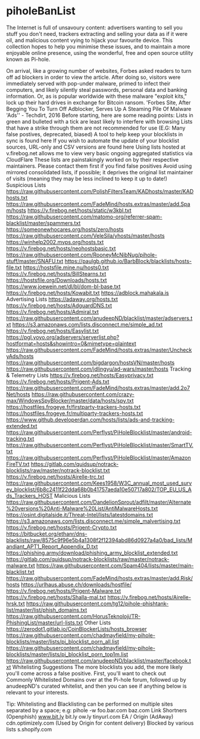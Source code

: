 # piholeBanList

The Internet is full of unsavoury content: advertisers wanting to sell you stuff you don't need, trackers extracting and selling your data as if it were oil, and malicious content vying to hijack your favourite device. This collection hopes to help you minimise these issues, and to maintain a more enjoyable online presence, using the wonderful, free and open source utility known as Pi-hole.

On arrival, like a growing number of websites, Forbes asked readers to turn off ad blockers in order to view the article. After doing so, visitors were immediately served with pop-under malware, primed to infect their computers, and likely silently steal passwords, personal data and banking information. Or, as is popular worldwide with these malware "exploit kits," lock up their hard drives in exchange for Bitcoin ransom.
'Forbes Site, After Begging You To Turn Off Adblocker, Serves Up A Steaming Pile Of Malware 'Ads'' - Techdirt, 2016
Before starting, here are some reading points:
Lists in green and bulleted with a tick are least likely to interfere with browsing
Lists that have a strike through them are not recommended for use (E.G: Many false postives, deprecated, biased)
A tool to help keep your blocklists in sync is found here
If you wish to automate the update of your blocklist sources, URL-only and CSV versions are found here
Using lists hosted at v.firebog.net allows me to view very basic ongoing aggregated statistics via CloudFlare
These lists are painstakingly worked on by their respective maintainers. Please contact them first if you find false positives
Avoid using mirrored consolidated lists, if possible; it deprives the original list maintainer of visits (meaning they may be less inclined to keep it up to date!)
Suspicious Lists
https://raw.githubusercontent.com/PolishFiltersTeam/KADhosts/master/KADhosts.txt
https://raw.githubusercontent.com/FadeMind/hosts.extras/master/add.Spam/hosts
https://v.firebog.net/hosts/static/w3kbl.txt
https://raw.githubusercontent.com/matomo-org/referrer-spam-blacklist/master/spammers.txt
https://someonewhocares.org/hosts/zero/hosts
https://raw.githubusercontent.com/VeleSila/yhosts/master/hosts
https://winhelp2002.mvps.org/hosts.txt
https://v.firebog.net/hosts/neohostsbasic.txt
https://raw.githubusercontent.com/RooneyMcNibNug/pihole-stuff/master/SNAFU.txt
https://paulgb.github.io/BarbBlock/blacklists/hosts-file.txt
https://hostsfile.mine.nu/hosts0.txt
https://v.firebog.net/hosts/BillStearns.txt
https://hostsfile.org/Downloads/hosts.txt
https://www.joewein.net/dl/bl/dom-bl-base.txt
https://v.firebog.net/hosts/Kowabit.txt
https://adblock.mahakala.is
Advertising Lists
https://adaway.org/hosts.txt
https://v.firebog.net/hosts/AdguardDNS.txt
https://v.firebog.net/hosts/Admiral.txt
https://raw.githubusercontent.com/anudeepND/blacklist/master/adservers.txt
https://s3.amazonaws.com/lists.disconnect.me/simple_ad.txt
https://v.firebog.net/hosts/Easylist.txt
https://pgl.yoyo.org/adservers/serverlist.php?hostformat=hosts&showintro=0&mimetype=plaintext
https://raw.githubusercontent.com/FadeMind/hosts.extras/master/UncheckyAds/hosts
https://raw.githubusercontent.com/bigdargon/hostsVN/master/hosts
https://raw.githubusercontent.com/jdlingyu/ad-wars/master/hosts
Tracking & Telemetry Lists
https://v.firebog.net/hosts/Easyprivacy.txt
https://v.firebog.net/hosts/Prigent-Ads.txt
https://raw.githubusercontent.com/FadeMind/hosts.extras/master/add.2o7Net/hosts
https://raw.githubusercontent.com/crazy-max/WindowsSpyBlocker/master/data/hosts/spy.txt
https://hostfiles.frogeye.fr/firstparty-trackers-hosts.txt
https://hostfiles.frogeye.fr/multiparty-trackers-hosts.txt
https://www.github.developerdan.com/hosts/lists/ads-and-tracking-extended.txt
https://raw.githubusercontent.com/Perflyst/PiHoleBlocklist/master/android-tracking.txt
https://raw.githubusercontent.com/Perflyst/PiHoleBlocklist/master/SmartTV.txt
https://raw.githubusercontent.com/Perflyst/PiHoleBlocklist/master/AmazonFireTV.txt
https://gitlab.com/quidsup/notrack-blocklists/raw/master/notrack-blocklist.txt
https://v.firebog.net/hosts/Airelle-trc.txt
https://raw.githubusercontent.com/Kees1958/W3C_annual_most_used_survey_blocklist/6b8c2411f22dda68b0b41757aeda10e50717a802/TOP_EU_US_Ads_Trackers_HOST
Malicious Lists
https://raw.githubusercontent.com/DandelionSprout/adfilt/master/Alternate%20versions%20Anti-Malware%20List/AntiMalwareHosts.txt
https://osint.digitalside.it/Threat-Intel/lists/latestdomains.txt
https://s3.amazonaws.com/lists.disconnect.me/simple_malvertising.txt
https://v.firebog.net/hosts/Prigent-Crypto.txt
https://bitbucket.org/ethanr/dns-blacklists/raw/8575c9f96e5b4a1308f2f12394abd86d0927a4a0/bad_lists/Mandiant_APT1_Report_Appendix_D.txt
https://phishing.army/download/phishing_army_blocklist_extended.txt
https://gitlab.com/quidsup/notrack-blocklists/raw/master/notrack-malware.txt
https://raw.githubusercontent.com/Spam404/lists/master/main-blacklist.txt
https://raw.githubusercontent.com/FadeMind/hosts.extras/master/add.Risk/hosts
https://urlhaus.abuse.ch/downloads/hostfile/
https://v.firebog.net/hosts/Prigent-Malware.txt
https://v.firebog.net/hosts/Shalla-mal.txt
https://v.firebog.net/hosts/Airelle-hrsk.txt
https://raw.githubusercontent.com/tg12/pihole-phishtank-list/master/list/phish_domains.txt
https://raw.githubusercontent.com/HorusTeknoloji/TR-PhishingList/master/url-lists.txt
Other Lists
https://zerodot1.gitlab.io/CoinBlockerLists/hosts_browser
https://raw.githubusercontent.com/chadmayfield/my-pihole-blocklists/master/lists/pi_blocklist_porn_all.list
https://raw.githubusercontent.com/chadmayfield/my-pihole-blocklists/master/lists/pi_blocklist_porn_top1m.list
https://raw.githubusercontent.com/anudeepND/blacklist/master/facebook.txt
Whitelisting Suggestions
The more blocklists you add, the more likely you'll come across a false positive. First, you'll want to check out Commonly Whitelisted Domains over at the Pi-hole forum, followed up by anudeepND's curated whitelist, and then you can see if anything below is relevant to your interests.

Tip: Whitelisting and Blacklisting can be performed on multiple sites separated by a space; e.g: pihole -w foo.bar.com baz.com
Link Shortners (Openphish)
www.bit.ly
bit.ly
ow.ly
tinyurl.com
EA / Origin (AdAway)
cdn.optimizely.com (Used by Origin for content delivery)
Blocked by various lists
s.shopify.com
